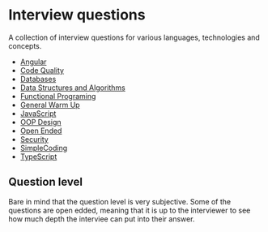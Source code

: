 # Interview questions

A collection of interview questions for various languages, technologies and concepts.

- [Angular](./questions/Angular.md)
- [Code Quality](./questions/CodeQuality.md)
- [Databases](./questions/Databases.md)
- [Data Structures and Algorithms](./questions/DataStructuresAndAlgos.md)
- [Functional Programing](./questions/FPDesign.md)
- [General Warm Up](./questions/GeneralWarmUp.md)
- [JavaScript](./questions/JavaScript.md)
- [OOP Design](./questions/OOPDesign.md)
- [Open Ended](./questions/OpenEnded.md)
- [Security](./questions/Security.md)
- [SimpleCoding](./questions/SimpleCoding.md)
- [TypeScript](./questions/TypeScript.md)

## Question level

Bare in mind that the question level is very subjective. Some of the questions are open edded, meaning that it is up to the interviewer to see how much depth the interviee can put into their answer.